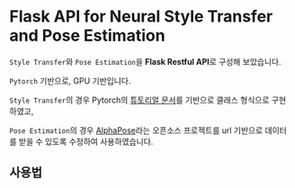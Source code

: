# Flask API for Neural Style Transfer and Pose Estimation 

`Style Transfer`와 `Pose Estimation`을 **Flask Restful API**로 구성해 보았습니다.

`Pytorch` 기반으로, GPU 기반입니다. 

`Style Transfer`의 경우 Pytorch의 [튜토리얼 문서](https://pytorch.org/tutorials/advanced/neural_style_tutorial.html)를 기반으로 클래스 형식으로 구현하였고,

`Pose Estimation`의 경우 [AlphaPose](https://github.com/MVIG-SJTU/AlphaPose)라는 오픈소스 프로젝트를 url 기반으로 데이터를 받을 수 있도록 수정하여 사용하였습니다. 

## 사용법 